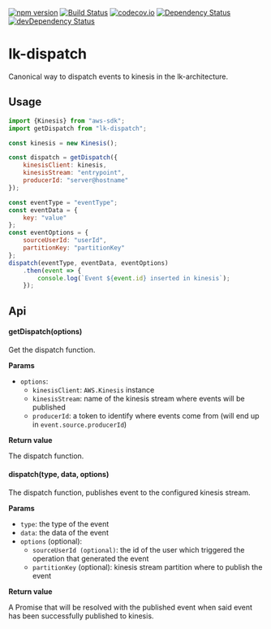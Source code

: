[![npm version](https://badge.fury.io/js/lk-dispatch.svg)](https://badge.fury.io/js/lk-dispatch)
[![Build Status](https://travis-ci.org/lk-architecture/lk-dispatch.svg?branch=master)](https://travis-ci.org/lk-architecture/lk-dispatch)
[![codecov.io](https://codecov.io/github/lk-architecture/lk-dispatch/coverage.svg?branch=master)](https://codecov.io/github/lk-architecture/lk-dispatch?branch=master)
[![Dependency Status](https://david-dm.org/lk-architecture/lk-dispatch.svg)](https://david-dm.org/lk-architecture/lk-dispatch)
[![devDependency Status](https://david-dm.org/lk-architecture/lk-dispatch/dev-status.svg)](https://david-dm.org/lk-architecture/lk-dispatch#info=devDependencies)

# lk-dispatch

Canonical way to dispatch events to kinesis in the lk-architecture.

## Usage

```js
import {Kinesis} from "aws-sdk";
import getDispatch from "lk-dispatch";

const kinesis = new Kinesis();

const dispatch = getDispatch({
    kinesisClient: kinesis,
    kinesisStream: "entrypoint",
    producerId: "server@hostname"
});

const eventType = "eventType";
const eventData = {
    key: "value"
};
const eventOptions = {
    sourceUserId: "userId",
    partitionKey: "partitionKey"
};
dispatch(eventType, eventData, eventOptions)
    .then(event => {
        console.log(`Event ${event.id} inserted in kinesis`);
    });
```

## Api

#### getDispatch(options)

Get the dispatch function.

**Params**

- `options`:
  - `kinesisClient`: `AWS.Kinesis` instance
  - `kinesisStream`: name of the kinesis stream where events will be published
  - `producerId`: a token to identify where events come from (will end up in
    `event.source.producerId`)

**Return value**

The dispatch function.

#### dispatch(type, data, options)

The dispatch function, publishes event to the configured kinesis stream.

**Params**

- `type`: the type of the event
- `data`: the data of the event
- `options` (optional):
  - `sourceUserId (optional)`: the id of the user which triggered the operation
    that generated the event
  - `partitionKey` (optional): kinesis stream partition where to publish the
    event

**Return value**

A Promise that will be resolved with the published event when said event has
been successfully published to kinesis.
